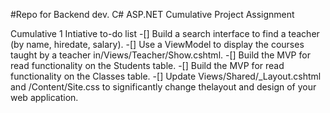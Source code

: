 #Repo for Backend dev. C# ASP.NET Cumulative Project Assignment

Cumulative 1 Intiative to-do list
-[] Build a search interface to find a teacher (by name, hiredate, salary).
-[] Use a ViewModel to display the courses taught by a teacher in/Views/Teacher/Show.cshtml.
-[] Build the MVP for read functionality on the Students table.
-[] Build the MVP for read functionality on the Classes table.
-[] Update Views/Shared/_Layout.cshtml and /Content/Site.css to significantly change thelayout and design of your web application.
